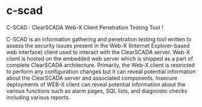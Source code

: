 c-scad
======

C-SCAD : ClearSCADA Web-X Client Penetration Testing Tool !

C-SCAD is an information gathering and penetration testing tool written to assess the security issues present in the Web-X (Internet Explorer-based web interface) client used to interact with the ClearSCADA server. Web-X client is hosted on the embedded web server which is shipped as a part of complete ClearSCADA architecture. Primarily, the Web-X client is restricted to perform any configuration changes but it can reveal potential information about the ClearSCADA server and associated components. Insecure deployments of WEB-X client can reveal potential information about the various functions such as alarm pages, SQL lists, and diagnostic checks including various reports.
